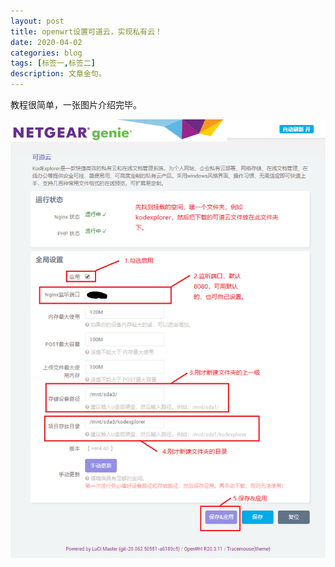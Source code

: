 ```yaml
---
layout: post
title: openwrt设置可道云，实现私有云！
date: 2020-04-02
categories: blog
tags: [标签一,标签二]
description: 文章金句。
---
```


教程很简单，一张图片介绍完毕。

![image](https://github.com/RayTsanger/raytsanger.github.io/blob/master/_posts/img/kod.png)













